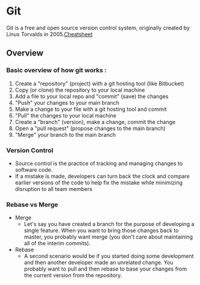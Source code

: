# Git

Git is a free and open source version control system, originally created by Linus Torvalds in 2005.[Cheatsheet](cheatsheet.pdf)

## Overview

### Basic overview of how git works :

1. Create a "repository" (project) with a git hosting tool (like Bitbucket)
2. Copy (or clone) the repository to your local machine
3. Add a file to your local repo and "commit" (save) the changes
4. "Push" your changes to your main branch
5. Make a change to your file with a git hosting tool and commit
6. "Pull" the changes to your local machine
7. Create a "branch" (version), make a change, commit the change
8. Open a "pull request" (propose changes to the main branch)
9. "Merge" your branch to the main branch

### Version Control

- Source control is the practice of tracking and managing changes to software code.
- If a mistake is made, developers can turn back the clock and compare earlier versions of the code to help fix the mistake while minimizing disruption to all team members

### Rebase vs Merge

- Merge
    - Let's say you have created a branch for the purpose of developing a single feature. When you want to bring those changes back to master, you probably want merge (you don't care about maintaining all of the interim commits).
- Rebase
    - A second scenario would be if you started doing some development and then another developer made an unrelated change. You probably want to pull and then rebase to base your changes from the current version from the repository.
